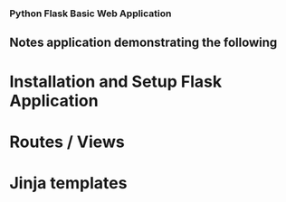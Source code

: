 ### Python Flask Basic Web Application

## Notes application demonstrating the following

# Installation and Setup Flask Application
# Routes / Views
# Jinja templates